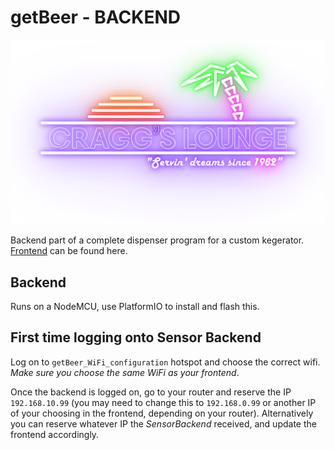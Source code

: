 # getBeer - BACKEND

![Default neon sign logo](https://raw.githubusercontent.com/NeonSpork/ngGetBeer/main/src/assets/images/craggs_lounge.svg)

Backend part of a complete dispenser program for a custom kegerator.
[Frontend](https://github.com/NeonSpork/ngGetBeer) can be found here.

## Backend
Runs on a NodeMCU, use PlatformIO to install and flash this.

## First time logging onto Sensor Backend
Log on to `getBeer_WiFi_configuration` hotspot and choose the correct wifi. *Make sure you choose the same WiFi as your frontend*.  

Once the backend is logged on, go to your router and reserve the IP `192.168.10.99` (you may need to change this to `192.168.0.99` or another IP of your choosing in the frontend, depending on your router). Alternatively you can reserve whatever IP the _SensorBackend_ received, and update the frontend accordingly.